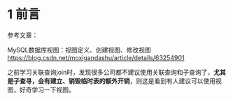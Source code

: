 # 1 前言

参考文章：

MySQL数据库视图：视图定义、创建视图、修改视图    https://blog.csdn.net/moxigandashu/article/details/63254901

之前学习关联查询join时，发现很多公司都不建议使用关联查询和子查询了，**尤其是子查寻，会有建立、销毁临时表的额外开销**，则这是看到有人建议可以使用视图，好奇学习一下视图。

